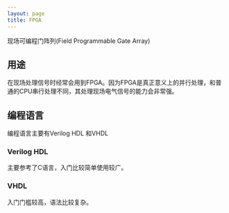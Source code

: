```yaml
---
layout: page
title: FPGA
---
```


现场可编程门阵列(Field Programmable Gate Array)

## 用途

在现场处理信号时经常会用到FPGA。因为FPGA是真正意义上的并行处理，和普通的CPU串行处理不同，其处理现场电气信号的能力会非常强。


## 编程语言

编程语言主要有Verilog HDL 和VHDL

### Verilog HDL 

主要参考了C语言，入门比较简单使用较广。

### VHDL

入门门槛较高，语法比较复杂。
